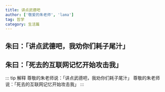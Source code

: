 ```yaml
---
title: 讲点武德吧
author: ['敬爱的朱老师', 'lama']
tag: 哲学
category: 生活篇
---
```

## 朱曰：「讲点武德吧，我劝你们耗子尾汁」
## 朱曰：「死去的互联网记忆开始攻击我」

::: tip 解释
尊敬的朱老师说：「讲点武德吧，我劝你们耗子尾汁」
尊敬的朱老师说：「死去的互联网记忆开始攻击我」
:::
